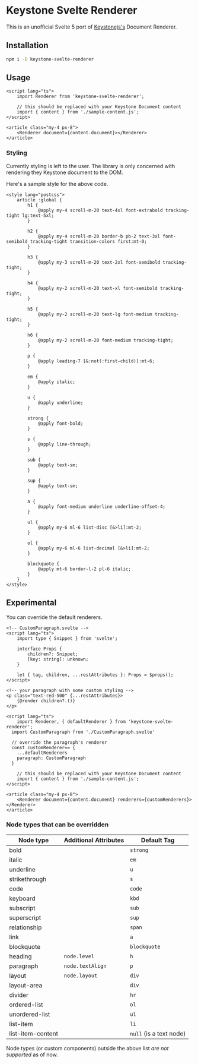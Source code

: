 # Keystone Svelte Renderer

This is an unofficial Svelte 5 port of [Keystonejs's](https://keystonejs.com) Document Renderer.

## Installation

```bash
npm i -D keystone-svelte-renderer
```

## Usage

```svelte
<script lang="ts">
	import Renderer from 'keystone-svelte-renderer';

	// this should be replaced with your Keystone Document content
	import { content } from './sample-content.js';
</script>

<article class="my-4 px-8">
	<Renderer document={content.document}></Renderer>
</article>
```

### Styling

Currently styling is left to the user. The library is only concerned with rendering they Keystone document to the DOM.

Here's a sample style for the above code.

```svelte
<style lang="postcss">
	article :global {
		h1 {
			@apply my-4 scroll-m-20 text-4xl font-extrabold tracking-tight lg:text-5xl;
		}

		h2 {
			@apply my-4 scroll-m-20 border-b pb-2 text-3xl font-semibold tracking-tight transition-colors first:mt-0;
		}

		h3 {
			@apply my-3 scroll-m-20 text-2xl font-semibold tracking-tight;
		}

		h4 {
			@apply my-2 scroll-m-20 text-xl font-semibold tracking-tight;
		}

		h5 {
			@apply my-2 scroll-m-20 text-lg font-medium tracking-tight;
		}

		h6 {
			@apply my-2 scroll-m-20 font-medium tracking-tight;
		}

		p {
			@apply leading-7 [&:not(:first-child)]:mt-6;
		}

		em {
			@apply italic;
		}

		u {
			@apply underline;
		}

		strong {
			@apply font-bold;
		}

		s {
			@apply line-through;
		}

		sub {
			@apply text-sm;
		}

		sup {
			@apply text-sm;
		}

		a {
			@apply font-medium underline underline-offset-4;
		}

		ul {
			@apply my-6 ml-6 list-disc [&>li]:mt-2;
		}

		ol {
			@apply my-6 ml-6 list-decimal [&>li]:mt-2;
		}

		blockquote {
			@apply mt-6 border-l-2 pl-6 italic;
		}
	}
</style>
```

## Experimental

You can override the default renderers.

```svelte
<!-- CustomParagraph.svelte -->
<script lang="ts">
	import type { Snippet } from 'svelte';

	interface Props {
		children?: Snippet;
		[key: string]: unknown;
	}

	let { tag, children, ...restAttributes }: Props = $props();
</script>

<!-- your paragraph with some custom styling -->
<p class="text-red-500" {...restAttributes}>
	{@render children?.()}
</p>
```

```svelte
<script lang="ts">
	import Renderer, { defaultRenderer } from 'keystone-svelte-renderer';
  import CustomParagraph from './CustomParagraph.svelte'

  // override the paragraph's renderer
  const customRenderer== {
    ...defaultRenderers
    paragraph: CustomParagraph
  } 

	// this should be replaced with your Keystone Document content
	import { content } from './sample-content.js';
</script>

<article class="my-4 px-8">
	<Renderer document={content.document} renderers={customRenderers}></Renderer>
</article>
```

### Node types that can be overridden

| Node type         | Additional Attributes | Default Tag             |
| ----------------- | --------------------- | ----------------------- |
| bold              |                       | `strong`                |
| italic            |                       | `em`                    |
| underline         |                       | `u`                     |
| strikethrough     |                       | `s`                     |
| code              |                       | `code`                  |
| keyboard          |                       | `kbd`                   |
| subscript         |                       | `sub`                   |
| superscript       |                       | `sup`                   |
| relationship      |                       | `span`                  |
| link              |                       | `a`                     |
| blockquote        |                       | `blockquote`            |
| heading           | `node.level`          | `h`                     |
| paragraph         | `node.textAlign`      | `p`                     |
| layout            | `node.layout`         | `div`                   |
| layout-area       |                       | `div`                   |
| divider           |                       | `hr`                    |
| ordered-list      |                       | `ol`                    |
| unordered-list    |                       | `ul`                    |
| list-item         |                       | `li`                    |
| list-item-content |                       | `null` (is a text node) |

Node types (or custom components) outside the above list _are not supported_ as of now.
